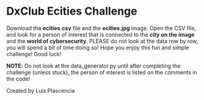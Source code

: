# DxClub Ecities Challenge
Download the **ecities.csv** file and the **ecities.jpg** image. Open the CSV file, and look for a person of interest that is connected to the **city on the image** and the **world of cybersecurity**. PLEASE do not look at the data row by row, you will spend a bit of time doing so! Hope you enjoy this fun and simple challenge! Good luck!

**NOTE:** Do not look at the data_generator.py until after completing the challenge (unless stuck), the person of interest is listed on the comments in the code!

Created by Luis Plascencia
